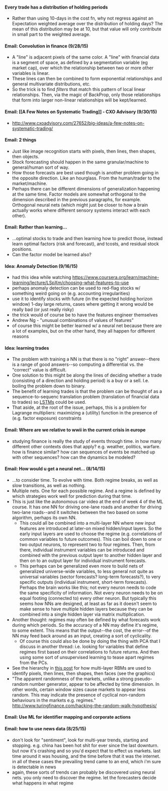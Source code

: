 #### Every trade has a distribution of holding periods
* Rather than using 10-days in the cost fn, why not regress against an Expectation weighted average over the distribution of holding days?  The mean of this distribution may be at 10, but that value will only contribute in small part to the weighted average.

#### Email: Convolution in finance (9/28/15)
* A "line" is adjacent pixels of the same color. A "line" with financial data is a segment of space, as defined by a segmentation variable (eg market cap), over which the relationship between two or more other variables is linear.
* These lines can then be combined to form exponential relationships and general multivariate distributions, etc.
* So the trick is to find *filters* that match this pattern of local linear relationships.  Then, via the magic of BackProp, only those relationships that form into larger non-linear relationships will be kept/learned.

#### Email: [[A Few Notes on Systematic Trading]] - CXO Advisory (9/30/15)
* http://www.cxoadvisory.com/27652/big-ideas/a-few-notes-on-systematic-trading/

#### Email: 2 things
* Just like image recognition starts with pixels, then lines, then shapes, then objects.
* Stock forecasting should happen in the same granular/machine to general/human sort of way.
* How those forecasts are best used though is another problem going in the opposite direction. Like an hourglass. From the human/trader to the market/machine.
* Perhaps there can be different dimensions of generalization happening at the same time. Factor models are somewhat orthogonal to the dimension described in the previous paragraphs, for example. Orthogonal neural nets (which might just be closer to how a brain actually works where different sensory systems interact with each other).

#### Email: Rather than learning...
* ...optimal stocks to trade and then learning how to predict those, instead learn optimal factors (risk and forecast), and tcosts, and residual stock positions.
* Can the factor model be learned also?

#### Idea: Anomaly Detection (9/16/15)
* had this idea while watching https://www.coursera.org/learn/machine-learning/lecture/LSpXm/choosing-what-features-to-use
* perhaps anomaly detection can be used to red-flag stocks w/ something weird going on (e.g. accounting irregularities)
* use it to identify stocks with future (in the expected holding horizon window) 1-day large returns, cases where getting it wrong would be really bad (or just really risky)
* the trick would of course be to have the features engineer themselves
* Andrew Ng - "unusual combinations of values of features"
* of course this might be better learned w/ a neural net because there are a lot of examples, but on the other hand, they all happen for different reasons

#### Idea: learning trades
* The problem with training a NN is that there is no "right" answer--there is a range of good answers--so computing a differential vs. the "correct" value is difficult.
* One solution to this might be along the lines of deciding whether a trade (consisting of a direction and holding period) is a buy or a sell.  I.e. boiling the problem down to binary.
* The benefit of learning trades is that the problem can be thought of as a sequence-to-sequenc translation problem (translation of financial data to trades) so [LSTMs](file:///home/fred/Documents/oxford_deep_learning_course_2015/lecture11.pdf) could be used.
* That aside, at the root of the issue, perhaps, this is a problem for Lagrange multipliers: maximizing a (utility) function in the presence of (e.g. factor exposure) constraints

#### Email: Where are we relative to wwii in the current crisis in europe
* studying finance is really the study of events through time.  in how many different other contexts does that apply?  e.g. weather, politics, warfare.  how is finance similar?  how can sequences of events be matched up with other sequences?  how can the dynamics be modeled?

#### Email: How would u get a neural net... (8/14/15)
* ...to consider time. To evolve with time. Both regime breaks, as well as slow transitions, as well as nothing.
* Multiple nets. One for each possible regime. And a regime is defined by which strategies work well for prediction during that time.
* This is just like the autonomous car video at the end of week 4 of the ML course.  It has one NN for driving one-lane roads and another for driving two-lane roads--and it switches between the two based on some algorithm, perhaps its own NN.
  * This could all be combined into a multi-layer NN where new input features are introduced at later-on mixed hidden/input layers.  So the early input layers are used to choose the regime (e.g. correlations of common variables to future outcomes).  This can boil down to one or two output neurons, to represent two to four regimes.  Then, from there, individual instrument variables can be introduced and combined with the previous output layer to another hidden layer and then on to an output layer for individual instrument forecasts.
  * This perhaps can be generalized even more to build nets of generalized universe-wide variables, to less general not quite as universal variables (sector forecasts? long-term forecasts?), to very specific outputs (individual instrument, short-term forecasts).  Perhaps the brain works like this; not every neuron needs to code the same specificity of information.  Not every neuron needs to be on equal footing (connected to) every other neuron.  But typically this seems how NNs are designed, at least as far as it doesn't seem to make sense to have multiple hidden layers because they can be combined into a single hidden layer via matrix multiplication.
* Another thought: regimes may often be defined by what forecasts work during which periods.  So the accuracy of a NN may define it's regime, to some extent.  This means that the output--the cost, the error--of the NN may feed back around as an input, creating a sort of cyclicality.
  * Of course this could also be done by doing the thing with PCA that I discuss in another thread: i.e. looking for variables that define regimes first based on their correlations to future returns.  And then using some sort of unsupervised learning to tease apart regimes from the PCs.
* See the hierarchy in [this post](http://stats.stackexchange.com/questions/114385/what-is-the-difference-between-convolutional-neural-networks-restricted-boltzma) for how multi-layer RBMs are used to identify pixels, then lines, then shapes, then faces (see the graphics)
* "The apparent randomness of the markets, unlike a strong pseudo-random number generator, appear to be affected by time dimension. In other words, certain window sizes cause markets to appear less random. This may indicate the presence of cyclical non-random behaviours in the markets e.g. regimes." http://www.turingfinance.com/hacking-the-random-walk-hypothesis/

#### Email: Use ML for identifier mapping and corporate actions

#### Email: how to use news data (8/25/15)
* don't look for "sentiment", look for multi-year trends, starting and stopping.  e.g. china has been hot shit for ever since the last downturn.  but now it's crashing and so you'd expect that to effect us markets.  last time around it was housing, and the time before that it was the internet.  in all of these cases the prevailing trend came to an end, which i'm sure is detectable in news
* again, these sorts of trends can probably be discovered using neural nets.  you only need to discover the regime.  let the forecasters decide what happens in what regime